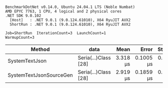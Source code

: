 ```

BenchmarkDotNet v0.14.0, Ubuntu 24.04.1 LTS (Noble Numbat)
AMD EPYC 7763, 1 CPU, 4 logical and 2 physical cores
.NET SDK 9.0.102
  [Host]   : .NET 9.0.1 (9.0.124.61010), X64 RyuJIT AVX2
  ShortRun : .NET 9.0.1 (9.0.124.61010), X64 RyuJIT AVX2

Job=ShortRun  IterationCount=3  LaunchCount=1  
WarmupCount=3  

```
| Method                  | data                 | Mean     | Error     | StdDev    | Min      | Max      | Gen0   | Allocated |
|------------------------ |--------------------- |---------:|----------:|----------:|---------:|---------:|-------:|----------:|
| SystemTextJson          | Seria(...)Class [28] | 3.318 μs | 0.1005 μs | 0.0055 μs | 3.313 μs | 3.324 μs | 0.1259 |   2.07 KB |
| SystemTextJsonSourceGen | Seria(...)Class [28] | 2.919 μs | 0.1859 μs | 0.0102 μs | 2.912 μs | 2.931 μs | 0.1335 |    2.2 KB |
